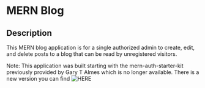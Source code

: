 # MERN Blog
## Description
This MERN blog application is for a single authorized admin to create, edit, and delete posts to a blog that can be read by unregistered visitors.

Note: This application was built starting with the mern-auth-starter-kit previously provided by Gary T Almes which is no longer available. There is a new version you can find ![HERE](https://github.com/garytalmes/mern-auth-starter-kit)